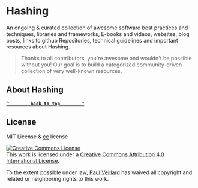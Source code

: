 # Hashing

An ongoing & curated collection of awesome software best practices and techniques, libraries and frameworks, E-books and videos, websites, blog posts, links to github Repositories, technical guidelines and important resources about Hashing.
> Thanks to all contributors, you're awesome and wouldn't be possible without you! Our goal is to build a categorized community-driven collection of very well-known resources.

## About Hashing

**[`^        back to top        ^`](#)**

## License
MIT License & [cc](https://creativecommons.org/licenses/by/4.0/) license

<a rel="license" href="http://creativecommons.org/licenses/by/4.0/"><img alt="Creative Commons License" style="border-width:0" src="https://i.creativecommons.org/l/by/4.0/88x31.png" /></a><br />This work is licensed under a <a rel="license" href="http://creativecommons.org/licenses/by/4.0/">Creative Commons Attribution 4.0 International License</a>.

To the extent possible under law, [Paul Veillard](https://github.com/paulveillard/) has waived all copyright and related or neighboring rights to this work.

